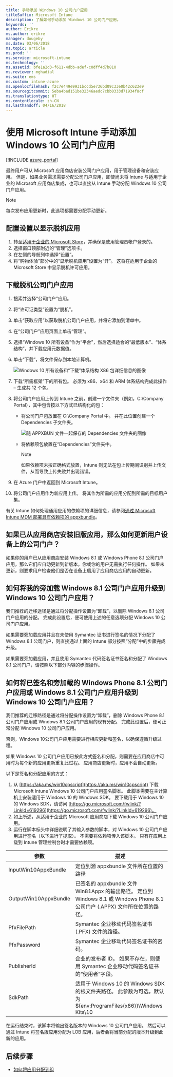 ```yaml
---
title: 手动添加 Windows 10 公司门户应用
titleSuffix: Microsoft Intune
description: 了解如何手动添加 Windows 10 公司门户应用。
keywords: ''
author: Erikre
ms.author: erikre
manager: dougeby
ms.date: 03/06/2018
ms.topic: article
ms.prod: ''
ms.service: microsoft-intune
ms.technology: ''
ms.assetid: bfe1a2d3-f611-4dbb-adef-c0dff4d7b810
ms.reviewer: mghadial
ms.suite: ems
ms.custom: intune-azure
ms.openlocfilehash: f2c7e449e9931bccd5e736bd09c33e0b42c623e9
ms.sourcegitcommit: 5eba4bad151be32346aedc7cbb0333d71934f8cf
ms.translationtype: HT
ms.contentlocale: zh-CN
ms.lasthandoff: 04/16/2018
---
```

# <a name="manually-add-the-windows-10-company-portal-app-using-microsoft-intune"></a>使用 Microsoft Intune 手动添加 Windows 10 公司门户应用

[!INCLUDE [azure_portal](./includes/azure_portal.md)]

最终用户可从 Microsoft 应用商店安装公司门户应用，用于管理设备和安装应用。 但是，如果业务需求需要分配公司门户应用，即使尚未将 Intune 与适用于企业的 Microsoft 应用商店集成，也可以直接从 Intune 手动分配 Windows 10 公司门户应用。

 > [!NOTE]
 > 每次发布应用更新时，此选项都需要分配手动更新。

## <a name="configure-settings-to-show-offline-apps"></a>配置设置以显示脱机应用
1. 转至[适用于企业的 Microsoft Store](https://www.microsoft.com/business-store)，并确保是使用管理员帐户登录的。
2. 选择窗口顶部附近的“管理”选项卡。
3. 在左侧的导航列中选择“设置”。
4. 将“购物体验”部分中的“显示脱机应用”设置为“开”。 这将在适用于企业的 Microsoft Store 中显示脱机许可应用。

## <a name="download-the-offline-company-portal-app"></a>下载脱机公司门户应用
1. 搜索并选择“公司门户”应用。
2. 将“许可证类型”设置为“脱机”。
3. 单击“获取应用”以获取脱机公司门户应用，并将它添加到清单中。
4. 在“公司门户”应用页面上单击“管理”。
5. 选择“Windows 10 所有设备”作为“平台”，然后选择适合的“最低版本”、“体系结构”，并下载应用元数据值。 
6. 单击“下载”，将文件保存到本地计算机。

    ![Windows 10 所有设备和“下载”体系结构 X86 包详细信息的图像](./media/Win10CP-all-devices.png)

7. 下载“所需框架”下的所有包。 必须为 x86、x64 和 ARM 体系结构完成此操作 – 生成共 12 个包。
8. 将公司门户应用上传到 Intune 之前，创建一个文件夹（例如，C:&#92;Company Portal），其中包含按以下方式已结构化的包：
   - 将公司门户包放置在 C:\Company Portal 中。 并在此位置创建一个 Dependencies 子文件夹。  

     ![随 APPXBUN 文件一起保存的 Dependencies 文件夹的图像](./media/Win10CP-Dependencies-save.png)

   - 将依赖项包放置在“Dependencies”文件夹中。 

     > [!NOTE]
     > 如果依赖项未按正确格式放置，Intune 则无法在包上传期间识别并上传文件，从而导致上传失败并出现错误。

9. 在 Azure 门户中返回到 Microsoft Intune。
10. 将公司门户应用作为新应用上传。 将其作为所需的应用分配到所需的目标用户集。  

有关 Intune 如何处理通用应用的依赖项的详细信息，请参阅[通过 Microsoft Intune MDM 部署具有依赖项的 appxbundle](https://blogs.technet.microsoft.com/configmgrdogs/2016/11/30/deploying-an-appxbundle-with-dependencies-via-microsoft-intune-mdm/)。  

## <a name="how-do-i-update-the-company-portal-on-my-users-devices-if-they-have-already-installed-the-older-apps-from-the-store"></a>如果已从应用商店安装旧版应用，那么如何更新用户设备上的公司门户？
如果你的用户已从应用商店安装 Windows 8.1 或 Windows Phone 8.1 公司门户应用，那么它们应自动更新到新版本，你或你的用户无需执行任何操作。 如果未更新，则要求用户检查他们是否在设备上启用了应用商店应用的自动更新。   

## <a name="how-do-i-upgrade-my-sideloaded-windows-81-company-portal-app-to-the-windows-10-company-portal-app"></a>如何将我的旁加载 Windows 8.1 公司门户应用升级到 Windows 10 公司门户应用？
我们推荐的迁移途径是通过将分配操作设置为“卸载”，以删除 Windows 8.1 公司门户应用的分配。 完成此设置后，便可使用上述的任意选项分配 Windows 10 公司门户应用。  

如果需要旁加载应用并且在未使用 Symantec 证书进行签名的情况下分配了 Windows 8.1 公司门户，则直接通过上面的 Intune 部分按照“分配”中的步骤完成升级。

如果需要旁加载应用，并且使用 Symantec 代码签名证书签名和分配了 Windows 8.1 公司门户，请按照以下部分内容的步骤操作。  

## <a name="how-do-i-upgrade-my-signed-and-sideloaded-windows-phone-81-company-portal-app-or-windows-81-company-portal-app-to-the-windows-10-company-portal-app"></a>如何将已签名和旁加载的 Windows Phone 8.1 公司门户应用或 Windows 8.1 公司门户应用升级到 Windows 10 公司门户应用？
我们推荐的迁移路径是通过将分配操作设置为“卸载”，删除 Windows Phone 8.1 公司门户应用或 Windows 8.1 公司门户应用的现有分配。 完成此设置后，便可正常分配 Windows 10 公司门户应用。  

否则，Windows 10公司门户应用需要进行相应更新和签名，以确保遵循升级过程。  

如果 Windows 10 公司门户应用已按此方式签名和分配，则需要在应用商店中可用时为每个新的应用更新重复此过程。 应用商店更新时，应用不会自动更新。  

以下是签名和分配应用的方式：

1. 从 [https://aka.ms/win10cpscript](https://aka.ms/win10cpscript) 下载 Microsoft Intune Windows 10 公司门户应用签名脚本。  此脚本需要在主计算机上安装适用于 Windows 10 的 Windows SDK。 要下载用于 Windows 10 的 Windows SDK，请访问 [https://go.microsoft.com/fwlink/?LinkId=619296](https://go.microsoft.com/fwlink/?LinkId=619296)。
2. 如上所述，从适用于企业的 Microsoft 应用商店下载 Windows 10 公司门户应用。  
3. 运行在脚本标头中详细说明了其输入参数的脚本，对 Windows 10 公司门户应用进行签名（以下进行了提取）。 不需要将依赖项传入该脚本。 只有在应用上载到 Intune 管理控制台时才需要依赖项。

|       参数       |                                                                        描述                                                                        |
|-----------------------|-----------------------------------------------------------------------------------------------------------------------------------------------------------|
| InputWin10AppxBundle  |                                                  定位到源 appxbundle 文件所在位置的路径                                                  |
| OutputWin10AppxBundle | 已签名的 appxbundle 文件 Win81Appx 的输出路径。  定位到 Windows 8.1 或 Windows Phone 8.1 公司门户 (.APPX) 文件所在位置的路径。 |
|      PfxFilePath      |                                       Symantec 企业移动代码签名证书 (.PFX) 文件的路径。                                        |
|      PfxPassword      |                                         Symantec 企业移动代码签名证书的密码。                                          |
|      PublisherId      |          企业的发布者 ID。 如果不存在，则使用 Symantec 企业移动代码签名证书的“使用者”字段。           |
|        SdkPath        |     适用于 Windows 10 的 Windows SDK 的根文件夹路径。 此参数为可选，默认为 ${env:ProgramFiles(x86)}\Windows Kits\10     |

在运行结束时，该脚本将输出签名版本的 Windows 10 公司门户应用。 然后可以通过 Intune 将签名版应用分配为 LOB 应用，后者会将当前分配的版本升级到此新的应用。  

## <a name="next-steps"></a>后续步骤

- [如何将应用分配到组](apps-deploy.md)

